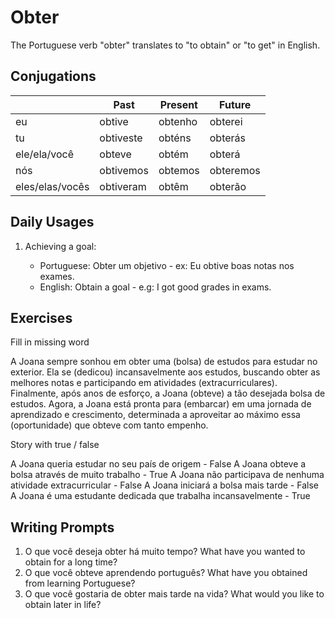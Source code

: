 # Obter

The Portuguese verb "obter" translates to "to obtain" or "to get" in English.

## Conjugations

|                 | Past      | Present | Future    |
| --------------- | --------- | ------- | --------- |
| eu              | obtive    | obtenho | obterei   |
| tu              | obtiveste | obténs  | obterás   |
| ele/ela/você    | obteve    | obtém   | obterá    |
| nós             | obtivemos | obtemos | obteremos |
| eles/elas/vocês | obtiveram | obtêm   | obterão   |

## Daily Usages

1. Achieving a goal:

   - Portuguese: Obter um objetivo - ex: Eu obtive boas notas nos exames.
   - English: Obtain a goal - e.g: I got good grades in exams.

## Exercises

Fill in missing word

A Joana sempre sonhou em obter uma (bolsa) de estudos para estudar no exterior. Ela se (dedicou) incansavelmente aos estudos, buscando obter as melhores notas e participando em atividades (extracurriculares). Finalmente, após anos de esforço, a Joana (obteve) a tão desejada bolsa de estudos. Agora, a Joana está pronta para (embarcar) em uma jornada de aprendizado e crescimento, determinada a aproveitar ao máximo essa (oportunidade) que obteve com tanto empenho.

Story with true / false

A Joana queria estudar no seu país de origem - False
A Joana obteve a bolsa através de muito trabalho - True
A Joana não participava de nenhuma atividade extracurricular - False
A Joana iniciará a bolsa mais tarde - False
A Joana é uma estudante dedicada que trabalha incansavelmente - True

## Writing Prompts

1. O que você deseja obter há muito tempo? What have you wanted to obtain for a long time?
2. O que você obteve aprendendo português? What have you obtained from learning Portuguese?
3. O que você gostaria de obter mais tarde na vida? What would you like to obtain later in life?
